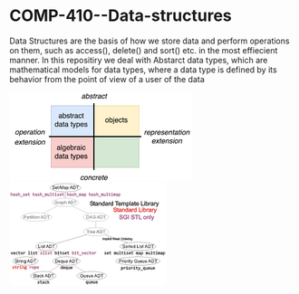 # COMP-410--Data-structures

Data Structures are the basis of how we store data and perform operations on them, such as access(), delete() and sort() etc. in the most effiecient manner. In this repositiry we deal with Abstarct data types, which are mathematical models for data types, where a data type is defined by its behavior from the point of view of a user of the data

![ADT](./images/ADT1.png)                                                         ![ADT](./images/ADT2.png)


  
